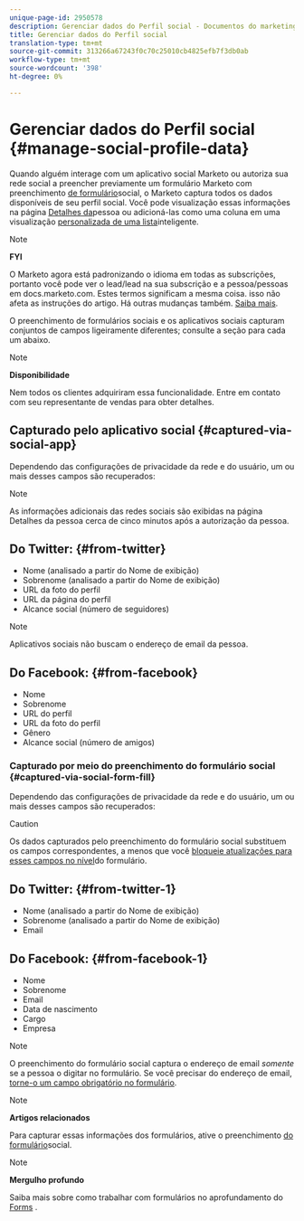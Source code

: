 ```yaml
---
unique-page-id: 2950578
description: Gerenciar dados do Perfil social - Documentos do marketing - Documentação do produto
title: Gerenciar dados do Perfil social
translation-type: tm+mt
source-git-commit: 313266a67243f0c70c25010cb4825efb7f3db0ab
workflow-type: tm+mt
source-wordcount: '398'
ht-degree: 0%

---
```



# Gerenciar dados do Perfil social {#manage-social-profile-data}

Quando alguém interage com um aplicativo [](../../../../product-docs/demand-generation/social/configuring-social-actions/customize-social-app-button.md)social Marketo ou autoriza sua rede social a preencher previamente um formulário Marketo com preenchimento [de formulário](../../../../product-docs/demand-generation/forms/form-actions/enable-social-form-fill-on-a-form.md)social, o Marketo captura todos os dados disponíveis de seu perfil social. Você pode visualização essas informações na página [Detalhes da](http://docs.marketo.com/display/DOCS/Using+the+Person+Detail+Page)pessoa ou adicioná-las como uma coluna em uma visualização [personalizada de uma lista](http://docs.marketo.com/display/DOCS/Create+and+Change+Views+for+Lists+and+Smart+List)inteligente.

>[!NOTE]
>
>**FYI**
>
>O Marketo agora está padronizando o idioma em todas as subscrições, portanto você pode ver o lead/lead na sua subscrição e a pessoa/pessoas em docs.marketo.com. Estes termos significam a mesma coisa. isso não afeta as instruções do artigo. Há outras mudanças também. [Saiba mais](http://docs.marketo.com/display/DOCS/Updates+to+Marketo+Terminology).

O preenchimento de formulários sociais e os aplicativos sociais capturam conjuntos de campos ligeiramente diferentes; consulte a seção para cada um abaixo.

>[!NOTE]
>
>**Disponibilidade**
>
>Nem todos os clientes adquiriram essa funcionalidade. Entre em contato com seu representante de vendas para obter detalhes.

## Capturado pelo aplicativo social {#captured-via-social-app}

Dependendo das configurações de privacidade da rede e do usuário, um ou mais desses campos são recuperados:

>[!NOTE]
>
>As informações adicionais das redes sociais são exibidas na página Detalhes da pessoa cerca de cinco minutos após a autorização da pessoa.

## Do Twitter: {#from-twitter}

* Nome (analisado a partir do Nome de exibição)
* Sobrenome (analisado a partir do Nome de exibição)
* URL da foto do perfil
* URL da página do perfil
* Alcance social (número de seguidores)

>[!NOTE]
>
>Aplicativos sociais não buscam o endereço de email da pessoa.

## Do Facebook: {#from-facebook}

* Nome
* Sobrenome
* URL do perfil
* URL da foto do perfil
* Gênero
* Alcance social (número de amigos)

### Capturado por meio do preenchimento do formulário social {#captured-via-social-form-fill}

Dependendo das configurações de privacidade da rede e do usuário, um ou mais desses campos são recuperados:

>[!CAUTION]
>
>Os dados capturados pelo preenchimento do formulário social substituem os campos correspondentes, a menos que você [bloqueie atualizações para esses campos no nível](../../../../product-docs/administration/field-management/block-updates-to-a-field.md)do formulário.

## Do Twitter: {#from-twitter-1}

* Nome (analisado a partir do Nome de exibição)
* Sobrenome (analisado a partir do Nome de exibição)
* Email

## Do Facebook: {#from-facebook-1}

* Nome
* Sobrenome
* Email
* Data de nascimento
* Cargo
* Empresa

>[!NOTE]
>
>O preenchimento do formulário social captura o endereço de email *somente* se a pessoa o digitar no formulário. Se você precisar do endereço de email, [torne-o um campo obrigatório no formulário](../../../../product-docs/demand-generation/forms/creating-a-form/make-a-form-field-required.md).

>[!NOTE]
>
>**Artigos relacionados**
>
>Para capturar essas informações dos formulários, ative o preenchimento [do formulário](../../../../product-docs/demand-generation/forms/form-actions/enable-social-form-fill-on-a-form.md)social.

>[!NOTE]
>
>**Mergulho profundo**
>
>Saiba mais sobre como trabalhar com formulários no aprofundamento do [Forms](http://docs.marketo.com/display/docs/forms) .

